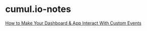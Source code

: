 # cumul.io-notes

[How to Make Your Dashboard & App Interact With Custom Events](https://blog.cumul.io/2020/12/09/how-to-make-your-dashboard-app-interact-with-custom-events/)
